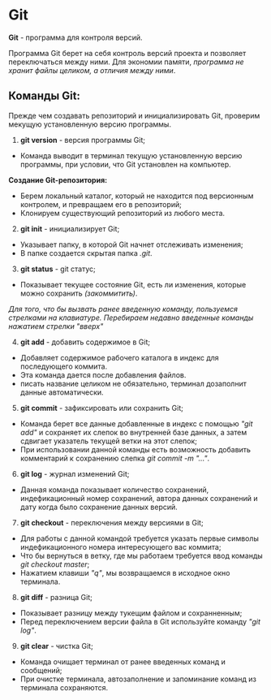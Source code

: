 # **Git**
**Git** - программа для контроля версий.

Программа Git берет на себя контроль версий проекта и позволяет переключаться между ними. Для экономии памяти, *программа не хранит файлы целиком, а отличия между ними*.   

## Команды Git:

Прежде чем создавать репозиторий и инициализировать Git, проверим мекущую установленную версию программы.

1. **git version** - версия программы Git;

* Команда выводит в терминал текущую установленную версию программы, при условии, что Git установлен на компьютер.

**Создание Git-репозитория:**

* Берем локальный каталог, который не находится под версионным контролем, и превращаем его в репозиторий;
* Клонируем существующий репозиторий из любого места.

2. **git init** - инициализирует Git;

* Указывает папку, в которой Git начнет отслеживать изменения;
* В папке создается скрытая папка *.git*.

3. **git status** - git статус;

* Показывает текущее состояние Git, есть ли изменения, которые можно сохранить *(закоммитить)*.

*Для того, что бы вызвать ранее введенную команду, пользуемся стрелками на клавиатуре. Перебираем недавно введенные команды нажатием стрелки "вверх"*

4. **git add** - добавить содержимое в Git;

* Добавляет содержимое рабочего каталога в индекс для последующего коммита.
* Эта команда дается после добавления файлов.
* писать название целиком не обязательно, терминал дозаполнит данные автоматически.

5. **git commit** - зафиксировать или сохранить Git;

* Команда берет все данные добавленные в индекс с помощью *"git add"* и сохраняет их слепок во внутренней базе данных, а затем сдвигает указатель текущей ветки на этот слепок;
* При использовании данной команды есть возможность добавить комментарий к сохранению слепка *git commit -m "..."*.

6. **git log** - журнал изменений Git;

* Данная команда показывает количество сохранений, индефикационный номер сохранений, автора данных сохранений и дату когда было сохранение данных версий.

7. **git checkout** - переключения между версиями в Git;

* Для работы с данной командой требуется указать первые символы индефикационного номера интересующего вас коммита;
* Что бы вернуться в ветку, где мы работаем требуется ввод команды *git checkout master*;
* Нажатием клавиши *"q"*, мы возвращаемся в исходное окно терминала. 

8. **git diff** - разница Git;

* Показывает разницу между тукещим файлом и сохранненным;
* Перед переключением версии файла в Git используйте команду *"git log"*.

9. **git clear** - чистка Git;

* Команда очищает терминал от ранее введенных команд и сообщений;
* При очистке терминала, автозаполнение и запоминание команд из терминала сохраняются.